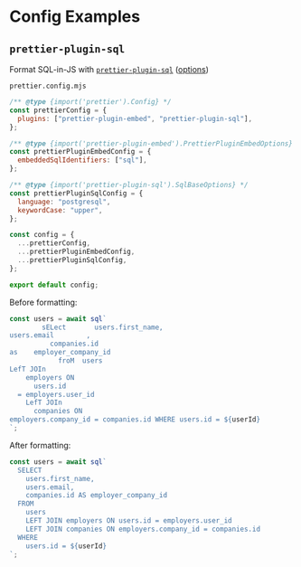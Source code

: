 # Config Examples

## `prettier-plugin-sql`

Format SQL-in-JS with [`prettier-plugin-sql`](https://github.com/un-ts/prettier/tree/master/packages/sql) ([options](https://github.com/un-ts/prettier/tree/master/packages/sql#parser-options))

`prettier.config.mjs`

```js
/** @type {import('prettier').Config} */
const prettierConfig = {
  plugins: ["prettier-plugin-embed", "prettier-plugin-sql"],
};

/** @type {import('prettier-plugin-embed').PrettierPluginEmbedOptions} */
const prettierPluginEmbedConfig = {
  embeddedSqlIdentifiers: ["sql"],
};

/** @type {import('prettier-plugin-sql').SqlBaseOptions} */
const prettierPluginSqlConfig = {
  language: "postgresql",
  keywordCase: "upper",
};

const config = {
  ...prettierConfig,
  ...prettierPluginEmbedConfig,
  ...prettierPluginSqlConfig,
};

export default config;
```

Before formatting:

```ts
const users = await sql`
        sELect       users.first_name,
users.email        ,
          companies.id 
as    employer_company_id
            froM  users
LefT JOIn
    employers ON
      users.id
  = employers.user_id
    LefT JOIn
      companies ON
employers.company_id = companies.id WHERE users.id = ${userId}
`;
```

After formatting:

```ts
const users = await sql`
  SELECT
    users.first_name,
    users.email,
    companies.id AS employer_company_id
  FROM
    users
    LEFT JOIN employers ON users.id = employers.user_id
    LEFT JOIN companies ON employers.company_id = companies.id
  WHERE
    users.id = ${userId}
`;
```
